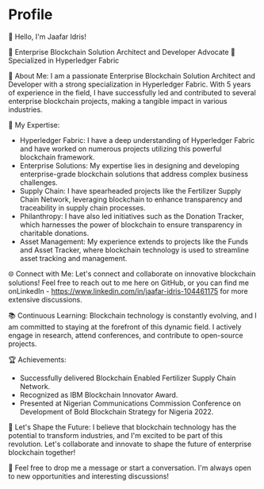 # Profile
👋 Hello, I'm Jaafar Idris!

🔗 Enterprise Blockchain Solution Architect and Developer Advocate
💼 Specialized in Hyperledger Fabric

🚀 About Me:
I am a passionate Enterprise Blockchain Solution Architect and Developer with a strong specialization in Hyperledger Fabric. With 5 years of experience in the field, I have successfully led and contributed to several enterprise blockchain projects, making a tangible impact in various industries.

🔨 My Expertise:
- Hyperledger Fabric: I have a deep understanding of Hyperledger Fabric and have worked on numerous projects utilizing this powerful blockchain framework.
- Enterprise Solutions: My expertise lies in designing and developing enterprise-grade blockchain solutions that address complex business challenges.
- Supply Chain: I have spearheaded projects like the Fertilizer Supply Chain Network, leveraging blockchain to enhance transparency and traceability in supply chain processes.
- Philanthropy: I have also led initiatives such as the Donation Tracker, which harnesses the power of blockchain to ensure transparency in charitable donations.
- Asset Management: My experience extends to projects like the Funds and Asset Tracker, where blockchain technology is used to streamline asset tracking and management.

🌐 Connect with Me:
Let's connect and collaborate on innovative blockchain solutions! Feel free to reach out to me here on GitHub, or you can find me onLinkedIn - https://www.linkedin.com/in/jaafar-idris-104461175 for more extensive discussions.

📚 Continuous Learning:
Blockchain technology is constantly evolving, and I am committed to staying at the forefront of this dynamic field. I actively engage in research, attend conferences, and contribute to open-source projects.

🏆 Achievements:
- Successfully delivered Blockchain Enabled Fertilizer Supply Chain Network.
- Recognized as IBM Blockchain Innovator Award.
- Presented at Nigerian Communications Commission Conference on Development of Bold Blockchain Strategy for Nigeria 2022.

🌟 Let's Shape the Future:
I believe that blockchain technology has the potential to transform industries, and I'm excited to be part of this revolution. Let's collaborate and innovate to shape the future of enterprise blockchain together!

💌 Feel free to drop me a message or start a conversation. I'm always open to new opportunities and interesting discussions!


